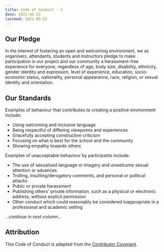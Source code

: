 ```yaml
---
title: Code of Conduct - I
date: 2021-05-22
lastmod: 2021-05-22
---
```


## Our Pledge

In the interest of fostering an open and welcoming environment, we as organisers, attendants, students and instructors pledge to make participation in our project and our community a harassment-free experience for everyone, regardless of age, body size, disability, ethnicity, gender identity and expression, level of experience, education, socio-economic status, nationality, personal appearance, race, religion, or sexual identity and orientation.

## Our Standards

Examples of behaviour that contributes to creating a positive environment
include:

* Using welcoming and inclusive language
* Being respectful of differing viewpoints and experiences
* Gracefully accepting constructive criticism
* Focusing on what is best for the school and the community
* Showing empathy towards others

Examples of unacceptable behaviour by participants include:

* The use of sexualised language or imagery and unwelcome sexual attention or advances
* Trolling, insulting/derogatory comments, and personal or political attacks
* Public or private harassment
* Publishing others' private information, such as a physical or electronic
  address, without explicit permission
* Other conduct which could reasonably be considered inappropriate in a professional and academic setting


*...continue in next column...*

## Attribution

This Code of Conduct is adapted from the [Contributor Covenant][homepage].

[homepage]: https://www.contributor-covenant.org

